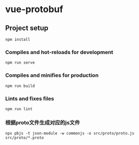 # vue-protobuf

## Project setup
```
npm install
```

### Compiles and hot-reloads for development
```
npm run serve
```

### Compiles and minifies for production
```
npm run build
```

### Lints and fixes files
```
npm run lint
```

### 根据proto文件生成对应的js文件
```
npx pbjs -t json-module -w commonjs -o src/proto/proto.js  src/proto/*.proto
```
